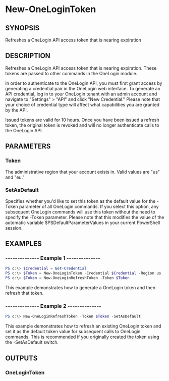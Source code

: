 # New-OneLoginToken

## SYNOPSIS
Refreshes a OneLogin API access token that is nearing expiration

## DESCRIPTION
Refreshes a OneLogin API access token that is nearing expiration. These tokens are passed to other commands in the OneLogin module.

In order to authenticate to the OneLogin API, you must first grant access by generating a credential pair in the OneLogin web interface. To generate an API credential, log in to your OneLogin tenant with an admin account and navigate to "Settings" > "API" and click "New Credential." Please note that your choice of credential type will affect what capabilities you are granted by the API.

Issued tokens are valid for 10 hours. Once you have been issued a refresh token, the original token is revoked and will no longer authenticate calls to the OneLogin API.

## PARAMETERS

### Token
The administrative region that your account exists in. Valid values are "us" and "eu."

### SetAsDefault
Specifies whether you'd like to set this token as the default value for the -Token parameter of all OneLogin commands. If you select this option, any subsequent OneLogin commands will use this token without the need to specify the -Token parameter. Please note that this modifies the value of the automatic variable $PSDefaultParameterValues in your current PowerShell session.

## EXAMPLES
### --------------  Example 1  --------------

```powershell
PS c:\> $Credential = Get-Credential
PS c:\> $Token = New-OneLoginToken -Credential $Credential -Region us
PS c:\> $Token = New-OneLoginRefreshToken -Token $Token
```
This example demonstrates how to generate a OneLogin token and then refresh that token. 

### --------------  Example 2  --------------

```powershell
PS c:\> New-OneLoginRefreshToken -Token $Token -SetAsDefault
```
This example demonstrates how to refresh an existing OneLogin token and set it as the default token value for subsequent calls to OneLogin commands. This is recommended if you originally created the token using the -SetAsDefault switch.

## OUTPUTS
### OneLoginToken
